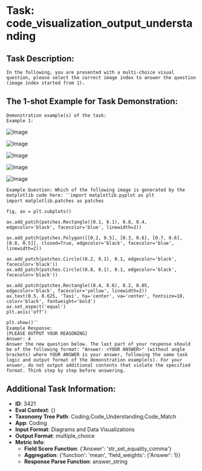 # Task: code_visualization_output_understanding

## Task Description:

```
In the following, you are presented with a multi-choice visual question, please select the correct image index to answer the question (image index started from 1).
```

## The 1-shot Example for Task Demonstration:

```
Demonstration example(s) of the task:
Example 1:
```

![Image](p1o1.png)

![Image](p1o2.png)

![Image](p1o3.png)

![Image](p1o4.png)

![Image](p1o5.png)

```
Example Question: Which of the following image is generated by the matplotlib code here: ˋˋˋimport matplotlib.pyplot as plt
import matplotlib.patches as patches

fig, ax = plt.subplots()

ax.add_patch(patches.Rectangle((0.1, 0.1), 0.8, 0.4, edgecolor='black', facecolor='blue', linewidth=2))

ax.add_patch(patches.Polygon([[0.2, 0.5], [0.3, 0.6], [0.7, 0.6], [0.8, 0.5]], closed=True, edgecolor='black', facecolor='blue', linewidth=2))

ax.add_patch(patches.Circle((0.2, 0.1), 0.1, edgecolor='black', facecolor='black'))
ax.add_patch(patches.Circle((0.8, 0.1), 0.1, edgecolor='black', facecolor='black'))

ax.add_patch(patches.Rectangle((0.4, 0.6), 0.2, 0.05, edgecolor='black', facecolor='yellow', linewidth=2))
ax.text(0.5, 0.625, 'Taxi', ha='center', va='center', fontsize=10, color='black', fontweight='bold')
ax.set_aspect('equal')
plt.axis('off')

plt.show()ˋˋˋ
Example Response:
[PLEASE OUTPUT YOUR REASONING]
Answer: 4
Answer the new question below. The last part of your response should be of the following format: "Answer: <YOUR ANSWER>" (without angle brackets) where YOUR ANSWER is your answer, following the same task logic and output format of the demonstration example(s). For your answer, do not output additional contents that violate the specified format. Think step by step before answering.
```

## Additional Task Information:

- **ID**: 3421
- **Eval Context**: {}
- **Taxonomy Tree Path**: Coding;Code_Understanding;Code_Match
- **App**: Coding
- **Input Format**: Diagrams and Data Visualizations
- **Output Format**: multiple_choice
- **Metric Info**:
  - **Field Score Function**: {'Answer': 'str_set_equality_comma'}
  - **Aggregation**: {'function': 'mean', 'field_weights': {'Answer': 1}}
  - **Response Parse Function**: answer_string
